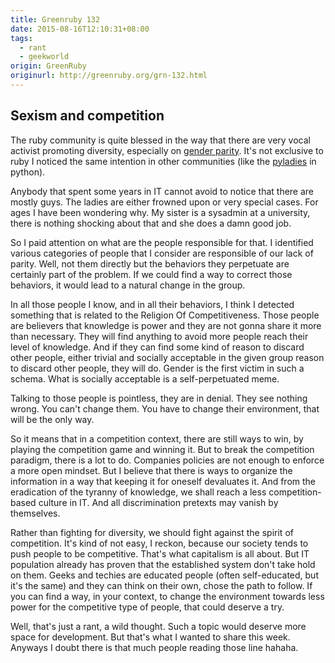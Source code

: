 ```yaml
---
title: Greenruby 132
date: 2015-08-16T12:10:31+08:00
tags:
  - rant
  - geekworld
origin: GreenRuby
originurl: http://greenruby.org/grn-132.html
---
```

## Sexism and competition

The ruby community is quite blessed in the way that there are very vocal
activist promoting diversity, especially on [gender parity][railsgirls]. It's
not exclusive to ruby I noticed the same intention in other communities (like
the [pyladies][pyladies] in python).

Anybody that spent some years in IT cannot avoid to notice that there are
mostly guys. The ladies are either frowned upon or very special cases. For
ages I have been wondering why. My sister is a sysadmin at a university, there
is nothing shocking about that and she does a damn good job.

So I paid attention on what are the people responsible for that. I identified
various categories of people that I consider are responsible of our lack of
parity. Well, not them directly but the behaviors they perpetuate are
certainly part of the problem. If we could find a way to correct those
behaviors, it would lead to a natural change in the group.

In all those people I know, and in all their behaviors, I think I detected
something that is related to the Religion Of Competitiveness. Those people are
believers that knowledge is power and they are not gonna share it more than
necessary. They will find anything to avoid more people reach their level of
knowledge. And if they can find some kind of reason to discard other people,
either trivial and socially acceptable in the given group reason to discard
other people, they will do. Gender is the first victim in such a schema. What
is socially acceptable is a self-perpetuated meme.

Talking to those people is pointless, they are in denial. They see nothing
wrong. You can't change them. You have to change their environment, that will
be the only way.

So it means that in a competition context, there are still ways to win, by
playing the competition game and winning it. But to break the competition
paradigm, there is a lot to do. Companies policies are not enough to enforce a
more open mindset. But I believe that there is ways to organize the
information in a way that keeping it for oneself devaluates it. And from the
eradication of the tyranny of knowledge, we shall reach a less
competition-based culture in IT. And all discrimination pretexts may vanish by
themselves.

Rather than fighting for diversity, we should fight against the spirit of
competition. It's kind of not easy, I reckon, because our society tends to
push people to be competitive. That's what capitalism is all about. But IT
population already has proven that the established system don't take hold on
them. Geeks and techies are educated people (often self-educated, but it's the
same) and they can think on their own, chose the path to follow. If you can
find a way, in your context, to change the environment towards less power for
the competitive type of people, that could deserve a try.

Well, that's just a rant, a wild thought. Such a topic would deserve more
space for development. But that's what I wanted to share this week. Anyways I
doubt there is that much people reading those line hahaha.

[railsgirls]: http://railsgirls.com/
[pyladies]: http://www.pyladies.com/ 
